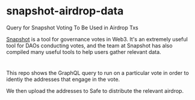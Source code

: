 # snapshot-airdrop-data
Query for Snapshot Voting To Be Used in Airdrop Txs


[Snapshot](https://snapshot.org/#/) is a tool for governance votes in Web3. It's an extremely useful tool for DAOs conducting votes, and the team at Snapshot has also compiled many useful tools to help users gather relevant data. 

#
This repo shows the GraphQL query to run on a particular vote in order to identiy the addresses that engage in the vote. 

We then upload the addresses to Safe to distribute the relevant airdrop.
